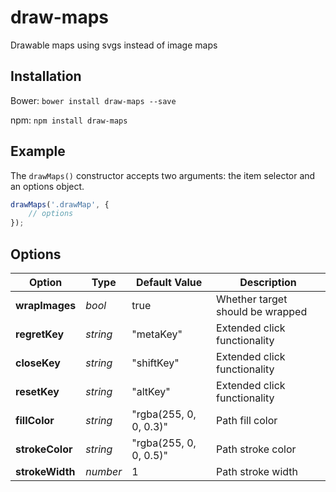# draw-maps

Drawable maps using svgs instead of image maps

## Installation

Bower: ```bower install draw-maps --save```

npm: ```npm install draw-maps```

## Example

The ```drawMaps()``` constructor accepts two arguments: the item selector and an options object.

```javascript
drawMaps('.drawMap', {
    // options
});
```

## Options

Option | Type | Default Value | Description
--- | --- | --- | ---
**wrapImages** | *bool* | true | Whether target should be wrapped
**regretKey** | *string* | "metaKey" | Extended click functionality
**closeKey** | *string* | "shiftKey" | Extended click functionality
**resetKey** | *string* | "altKey" | Extended click functionality
**fillColor** | *string* | "rgba(255, 0, 0, 0.3)" | Path fill color
**strokeColor** | *string* | "rgba(255, 0, 0, 0.5)" | Path stroke color
**strokeWidth** | *number* | 1 | Path stroke width
